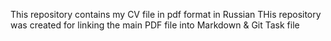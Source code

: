 This repository contains my CV file in pdf format in Russian
THis repository was created for linking the main PDF file into Markdown & Git Task file

